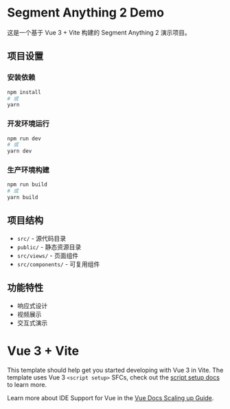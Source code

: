 # Segment Anything 2 Demo

这是一个基于 Vue 3 + Vite 构建的 Segment Anything 2 演示项目。

## 项目设置

### 安装依赖
```bash
npm install
# 或
yarn
```

### 开发环境运行
```bash
npm run dev
# 或
yarn dev
```

### 生产环境构建
```bash
npm run build
# 或
yarn build
```

## 项目结构
- `src/` - 源代码目录
- `public/` - 静态资源目录
- `src/views/` - 页面组件
- `src/components/` - 可复用组件

## 功能特性
- 响应式设计
- 视频展示
- 交互式演示

# Vue 3 + Vite

This template should help get you started developing with Vue 3 in Vite. The template uses Vue 3 `<script setup>` SFCs, check out the [script setup docs](https://v3.vuejs.org/api/sfc-script-setup.html#sfc-script-setup) to learn more.

Learn more about IDE Support for Vue in the [Vue Docs Scaling up Guide](https://vuejs.org/guide/scaling-up/tooling.html#ide-support).
